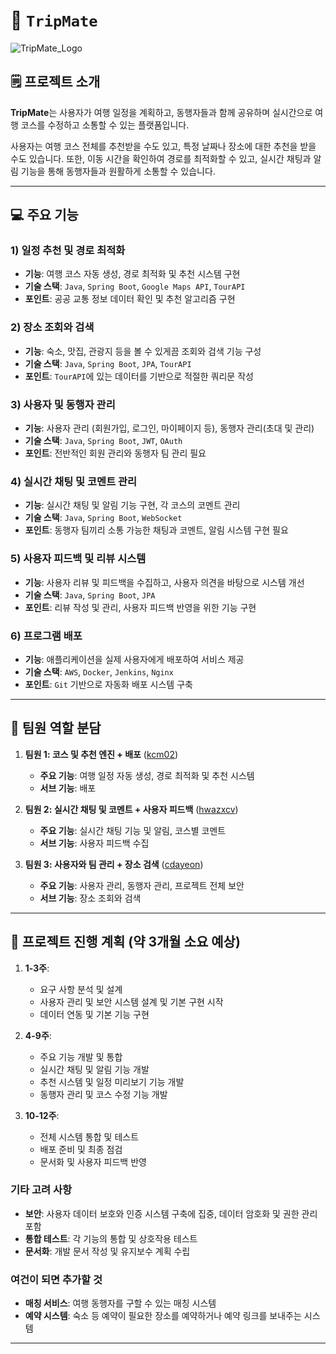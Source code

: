 # 🧳 `TripMate`

![TripMate_Logo](https://github.com/user-attachments/assets/91007353-aa06-4d00-966d-6d7f7c7a2819)


## 🗒️ **프로젝트 소개**

**TripMate**는 사용자가 여행 일정을 계획하고, 동행자들과 함께 공유하며 실시간으로 여행 코스를 수정하고 소통할 수 있는 플랫폼입니다.

사용자는 여행 코스 전체를 추천받을 수도 있고, 특정 날짜나 장소에 대한 추천을 받을 수도 있습니다. 또한, 이동 시간을 확인하여 경로를 최적화할 수 있고, 실시간 채팅과 알림 기능을 통해 동행자들과 원활하게 소통할 수 있습니다.

---

## 💻 주요 기능

### 1) 일정 추천 및 경로 최적화
- **기능**: 여행 코스 자동 생성, 경로 최적화 및 추천 시스템 구현
- **기술 스택**: `Java`, `Spring Boot`, `Google Maps API`, `TourAPI`
- **포인트**: 공공 교통 정보 데이터 확인 및 추천 알고리즘 구현

### 2) 장소 조회와 검색
- **기능**: 숙소, 맛집, 관광지 등을 볼 수 있게끔 조회와 검색 기능 구성
- **기술 스택**: `Java`, `Spring Boot`, `JPA`, `TourAPI`
- **포인트**: `TourAPI`에 있는 데이터를 기반으로 적절한 쿼리문 작성

### 3) 사용자 및 동행자 관리
- **기능**: 사용자 관리 (회원가입, 로그인, 마이페이지 등), 동행자 관리(초대 및 관리)
- **기술 스택**: `Java`, `Spring Boot`, `JWT`, `OAuth`
- **포인트**: 전반적인 회원 관리와 동행자 팀 관리 필요

### 4) 실시간 채팅 및 코멘트 관리
- **기능**: 실시간 채팅 및 알림 기능 구현, 각 코스의 코멘트 관리
- **기술 스택**: `Java`, `Spring Boot`, `WebSocket`
- **포인트**: 동행자 팀끼리 소통 가능한 채팅과 코멘트, 알림 시스템 구현 필요

### 5) 사용자 피드백 및 리뷰 시스템
- **기능**: 사용자 리뷰 및 피드백을 수집하고, 사용자 의견을 바탕으로 시스템 개선
- **기술 스택**: `Java`, `Spring Boot`, `JPA`
- **포인트**: 리뷰 작성 및 관리, 사용자 피드백 반영을 위한 기능 구현

### 6) 프로그램 배포
- **기능**: 애플리케이션을 실제 사용자에게 배포하여 서비스 제공
- **기술 스택**: `AWS`, `Docker`, `Jenkins`, `Nginx`
- **포인트**: `Git` 기반으로 자동화 배포 시스템 구축

---

## 👥 **팀원 역할 분담**

1. **팀원 1: 코스 및 추천 엔진 + 배포** ([kcm02](https://github.com/kcm02))
   - **주요 기능**: 여행 일정 자동 생성, 경로 최적화 및 추천 시스템
   - **서브 기능**: 배포

2. **팀원 2: 실시간 채팅 및 코멘트 + 사용자 피드백** ([hwazxcv](https://github.com/hwazxcv))
   - **주요 기능**: 실시간 채팅 기능 및 알림, 코스별 코멘트
   - **서브 기능**: 사용자 피드백 수집

3. **팀원 3: 사용자와 팀 관리 + 장소 검색** ([cdayeon](https://github.com/cdayeon))
   - **주요 기능**: 사용자 관리, 동행자 관리, 프로젝트 전체 보안
   - **서브 기능**: 장소 조회와 검색

---

## 📝 **프로젝트 진행 계획** (약 3개월 소요 예상)

1. **1-3주**:
   - 요구 사항 분석 및 설계
   - 사용자 관리 및 보안 시스템 설계 및 기본 구현 시작
   - 데이터 연동 및 기본 기능 구현

2. **4-9주**:
   - 주요 기능 개발 및 통합
   - 실시간 채팅 및 알림 기능 개발
   - 추천 시스템 및 일정 미리보기 기능 개발
   - 동행자 관리 및 코스 수정 기능 개발

3. **10-12주**:
   - 전체 시스템 통합 및 테스트
   - 배포 준비 및 최종 점검
   - 문서화 및 사용자 피드백 반영

### **기타 고려 사항**
- **보안**: 사용자 데이터 보호와 인증 시스템 구축에 집중, 데이터 암호화 및 권한 관리 포함
- **통합 테스트**: 각 기능의 통합 및 상호작용 테스트
- **문서화**: 개발 문서 작성 및 유지보수 계획 수립

### 여건이 되면 추가할 것
- **매칭 서비스**: 여행 동행자를 구할 수 있는 매칭 시스템
- **예약 시스템**: 숙소 등 예약이 필요한 장소를 예약하거나 예약 링크를 보내주는 시스템

---
